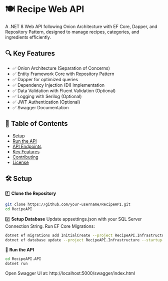 # 🍽️ Recipe Web API

A .NET 8 Web API following Onion Architecture with EF Core, Dapper, and Repository Pattern, designed to manage recipes, categories, and ingredients efficiently.

## 🔍 Key Features
- ✅ Onion Architecture (Separation of Concerns)
- ✅ Entity Framework Core with Repository Pattern
- ✅ Dapper for optimized queries
- ✅ Dependency Injection (DI) Implementation
- ✅ Data Validation with Fluent Validation (Optional)
- ✅ Logging with Serilog (Optional)
- ✅ JWT Authentication (Optional)
- ✅ Swagger Documentation

## 📌 Table of Contents
- [Setup](#setup)
- [Run the API](#run-the-api)
- [API Endpoints](#api-endpoints)
- [Key Features](#key-features)
- [Contributing](#contributing)
- [License](#license)

## 🛠 Setup

1️⃣ **Clone the Repository**
```sh
git clone https://github.com/your-username/RecipeAPI.git
cd RecipeAPI
```

2️⃣ **Setup Database**
Update appsettings.json with your SQL Server Connection String.
Run EF Core Migrations:
```sh
dotnet ef migrations add InitialCreate --project RecipeAPI.Infrastructure --startup-project RecipeAPI.API
dotnet ef database update --project RecipeAPI.Infrastructure --startup-project RecipeAPI.API
```

🚀 **Run the API**
```sh
cd RecipeAPI.API
dotnet run
```

Open Swagger UI at: http://localhost:5000/swagger/index.html
